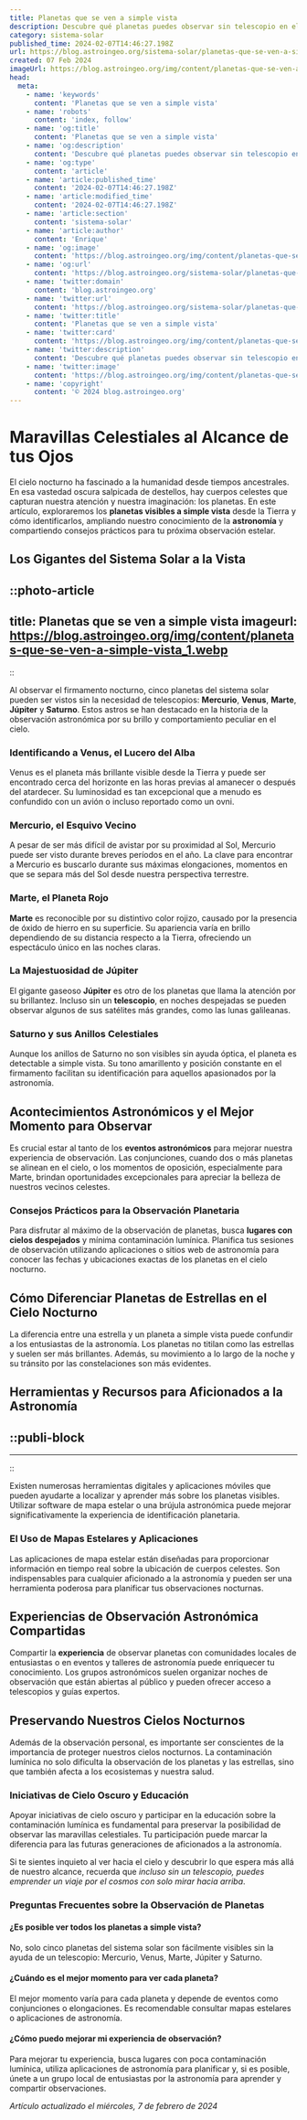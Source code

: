 ```yaml
---
title: Planetas que se ven a simple vista
description: Descubre qué planetas puedes observar sin telescopio en el cielo nocturno. Aprende cuándo y dónde mirar para una vista celestial impresionante.
category: sistema-solar
published_time: 2024-02-07T14:46:27.198Z
url: https://blog.astroingeo.org/sistema-solar/planetas-que-se-ven-a-simple-vista
created: 07 Feb 2024
imageUrl: https://blog.astroingeo.org/img/content/planetas-que-se-ven-a-simple-vista_1.webp
head:
  meta:
    - name: 'keywords'
      content: 'Planetas que se ven a simple vista'
    - name: 'robots'
      content: 'index, follow'
    - name: 'og:title'
      content: 'Planetas que se ven a simple vista'
    - name: 'og:description'
      content: 'Descubre qué planetas puedes observar sin telescopio en el cielo nocturno. Aprende cuándo y dónde mirar para una vista celestial impresionante.'
    - name: 'og:type'
      content: 'article'
    - name: 'article:published_time'
      content: '2024-02-07T14:46:27.198Z'
    - name: 'article:modified_time'
      content: '2024-02-07T14:46:27.198Z'
    - name: 'article:section'
      content: 'sistema-solar'
    - name: 'article:author'
      content: 'Enrique'
    - name: 'og:image'
      content: 'https://blog.astroingeo.org/img/content/planetas-que-se-ven-a-simple-vista_1.webp'
    - name: 'og:url'
      content: 'https://blog.astroingeo.org/sistema-solar/planetas-que-se-ven-a-simple-vista'
    - name: 'twitter:domain'
      content: 'blog.astroingeo.org'
    - name: 'twitter:url'
      content: 'https://blog.astroingeo.org/sistema-solar/planetas-que-se-ven-a-simple-vista'
    - name: 'twitter:title'
      content: 'Planetas que se ven a simple vista'
    - name: 'twitter:card'
      content: 'https://blog.astroingeo.org/img/content/planetas-que-se-ven-a-simple-vista_1.webp'
    - name: 'twitter:description'
      content: 'Descubre qué planetas puedes observar sin telescopio en el cielo nocturno. Aprende cuándo y dónde mirar para una vista celestial impresionante.'
    - name: 'twitter:image'
      content: 'https://blog.astroingeo.org/img/content/planetas-que-se-ven-a-simple-vista_1.webp'
    - name: 'copyright'
      content: '© 2024 blog.astroingeo.org'
---
```

# Maravillas Celestiales al Alcance de tus Ojos

El cielo nocturno ha fascinado a la humanidad desde tiempos ancestrales. En esa vastedad oscura salpicada de destellos, hay cuerpos celestes que capturan nuestra atención y nuestra imaginación: los planetas. En este artículo, exploraremos los **planetas visibles a simple vista** desde la Tierra y cómo identificarlos, ampliando nuestro conocimiento de la **astronomía** y compartiendo consejos prácticos para tu próxima observación estelar.

## Los Gigantes del Sistema Solar a la Vista


::photo-article
---
title: Planetas que se ven a simple vista
imageurl: https://blog.astroingeo.org/img/content/planetas-que-se-ven-a-simple-vista_1.webp
---
::



Al observar el firmamento nocturno, cinco planetas del sistema solar pueden ser vistos sin la necesidad de telescopios: **Mercurio**, **Venus**, **Marte**, **Júpiter** y **Saturno**. Estos astros se han destacado en la historia de la observación astronómica por su brillo y comportamiento peculiar en el cielo.

### Identificando a Venus, el Lucero del Alba

Venus es el planeta más brillante visible desde la Tierra y puede ser encontrado cerca del horizonte en las horas previas al amanecer o después del atardecer. Su luminosidad es tan excepcional que a menudo es confundido con un avión o incluso reportado como un ovni.

### Mercurio, el Esquivo Vecino

A pesar de ser más difícil de avistar por su proximidad al Sol, Mercurio puede ser visto durante breves períodos en el año. La clave para encontrar a Mercurio es buscarlo durante sus máximas elongaciones, momentos en que se separa más del Sol desde nuestra perspectiva terrestre.

### Marte, el Planeta Rojo

**Marte** es reconocible por su distintivo color rojizo, causado por la presencia de óxido de hierro en su superficie. Su apariencia varía en brillo dependiendo de su distancia respecto a la Tierra, ofreciendo un espectáculo único en las noches claras.

### La Majestuosidad de Júpiter

El gigante gaseoso **Júpiter** es otro de los planetas que llama la atención por su brillantez. Incluso sin un **telescopio**, en noches despejadas se pueden observar algunos de sus satélites más grandes, como las lunas galileanas.

### Saturno y sus Anillos Celestiales

Aunque los anillos de Saturno no son visibles sin ayuda óptica, el planeta es detectable a simple vista. Su tono amarillento y posición constante en el firmamento facilitan su identificación para aquellos apasionados por la astronomía.

## Acontecimientos Astronómicos y el Mejor Momento para Observar

Es crucial estar al tanto de los **eventos astronómicos** para mejorar nuestra experiencia de observación. Las conjunciones, cuando dos o más planetas se alinean en el cielo, o los momentos de oposición, especialmente para Marte, brindan oportunidades excepcionales para apreciar la belleza de nuestros vecinos celestes.

### Consejos Prácticos para la Observación Planetaria

Para disfrutar al máximo de la observación de planetas, busca **lugares con cielos despejados** y mínima contaminación lumínica. Planifica tus sesiones de observación utilizando aplicaciones o sitios web de astronomía para conocer las fechas y ubicaciones exactas de los planetas en el cielo nocturno.

## Cómo Diferenciar Planetas de Estrellas en el Cielo Nocturno

La diferencia entre una estrella y un planeta a simple vista puede confundir a los entusiastas de la astronomía. Los planetas no titilan como las estrellas y suelen ser más brillantes. Además, su movimiento a lo largo de la noche y su tránsito por las constelaciones son más evidentes.

## Herramientas y Recursos para Aficionados a la Astronomía


  ::publi-block
  ---
  ---
  ::
  
  

Existen numerosas herramientas digitales y aplicaciones móviles que pueden ayudarte a localizar y aprender más sobre los planetas visibles. Utilizar software de mapa estelar o una brújula astronómica puede mejorar significativamente la experiencia de identificación planetaria.

### El Uso de Mapas Estelares y Aplicaciones

Las aplicaciones de mapa estelar están diseñadas para proporcionar información en tiempo real sobre la ubicación de cuerpos celestes. Son indispensables para cualquier aficionado a la astronomía y pueden ser una herramienta poderosa para planificar tus observaciones nocturnas.

## Experiencias de Observación Astronómica Compartidas

Compartir la **experiencia** de observar planetas con comunidades locales de entusiastas o en eventos y talleres de astronomía puede enriquecer tu conocimiento. Los grupos astronómicos suelen organizar noches de observación que están abiertas al público y pueden ofrecer acceso a telescopios y guías expertos.

## Preservando Nuestros Cielos Nocturnos

Además de la observación personal, es importante ser conscientes de la importancia de proteger nuestros cielos nocturnos. La contaminación lumínica no solo dificulta la observación de los planetas y las estrellas, sino que también afecta a los ecosistemas y nuestra salud.

### Iniciativas de Cielo Oscuro y Educación

Apoyar iniciativas de cielo oscuro y participar en la educación sobre la contaminación lumínica es fundamental para preservar la posibilidad de observar las maravillas celestiales. Tu participación puede marcar la diferencia para las futuras generaciones de aficionados a la astronomía.

Si te sientes inquieto al ver hacia el cielo y descubrir lo que espera más allá de nuestro alcance, recuerda que *incluso sin un telescopio, puedes emprender un viaje por el cosmos con solo mirar hacia arriba*.

### Preguntas Frecuentes sobre la Observación de Planetas

#### ¿Es posible ver todos los planetas a simple vista?

No, solo cinco planetas del sistema solar son fácilmente visibles sin la ayuda de un telescopio: Mercurio, Venus, Marte, Júpiter y Saturno.

#### ¿Cuándo es el mejor momento para ver cada planeta?

El mejor momento varía para cada planeta y depende de eventos como conjunciones o elongaciones. Es recomendable consultar mapas estelares o aplicaciones de astronomía.

#### ¿Cómo puedo mejorar mi experiencia de observación?

Para mejorar tu experiencia, busca lugares con poca contaminación lumínica, utiliza aplicaciones de astronomía para planificar y, si es posible, únete a un grupo local de entusiastas por la astronomía para aprender y compartir observaciones.

_Artículo actualizado el miércoles, 7 de febrero de 2024_